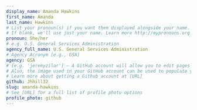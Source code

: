 ```yaml
---
display_name: Amanda Hawkins
first_name: Amanda
last_name: Hawkins
# List your pronoun(s) if you want them displayed alongside your name.
# If blank, we'll use just your name. Learn more http://mypronouns.org
pronoun: She/her
# e.g. U.S. General Services Administration
agency_full_name: U.S. General Services Administration
# Agency Acronym [e.g., GSA]
agency: GSA
# [e.g. 'jeremyzilar'] — A GitHub account will allow you to edit pages on Digital.gov.
# Also, the image used in your GitHub account can be used to populate your digital.gov profile photo.
# Learn more about getting a Github account at [URL]
github: Jhhill32
slug: amanda-hawkins
# See [URL] for a full list of profile photo options
profile_photo: github
---
```

